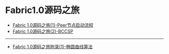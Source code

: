 # Fabric1.0源码之旅

* [Fabric 1.0源码之旅(1)-Peer节点启动流程](PeerNodeStart/PeerNodeStart.md)
* [Fabric 1.0源码之旅(2)-BCCSP](BCCSP/BCCSP.md)
------
* [Fabric 1.0源码之旅附录(1)-椭圆曲线算法](EllipticCurveAlgorithm/EllipticCurveAlgorithm.md)
